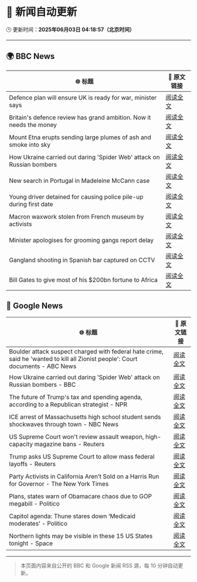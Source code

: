 # 🧠 新闻自动更新

🕒 更新时间：**2025年06月03日 04:18:57（北京时间）**

---

## 🌍 BBC News

| 🌐 标题 | 🔗 原文链接 |
|--------|-------------|
| Defence plan will ensure UK is ready for war, minister says | [阅读全文](https://www.bbc.com/news/articles/clyqzlzlln2o) |
| Britain's defence review has grand ambition. Now it needs the money | [阅读全文](https://www.bbc.com/news/articles/cq547x5v1ego) |
| Mount Etna erupts sending large plumes of ash and smoke into sky | [阅读全文](https://www.bbc.com/news/articles/cy5e7vx2pk9o) |
| How Ukraine carried out daring 'Spider Web' attack on Russian bombers | [阅读全文](https://www.bbc.com/news/articles/cq69qnvj6nlo) |
| New search in Portugal in Madeleine McCann case | [阅读全文](https://www.bbc.com/news/articles/c5y8jmkr3j7o) |
| Young driver detained for causing police pile-up during first date | [阅读全文](https://www.bbc.com/news/articles/c20qzg05y3po) |
| Macron waxwork stolen from French museum by activists | [阅读全文](https://www.bbc.com/news/articles/czdy862qvepo) |
| Minister apologises for grooming gangs report delay | [阅读全文](https://www.bbc.com/news/articles/cx2qjd95q1eo) |
| Gangland shooting in Spanish bar captured on CCTV | [阅读全文](https://www.bbc.com/news/articles/c79e5y5pvx1o) |
| Bill Gates to give most of his $200bn fortune to Africa | [阅读全文](https://www.bbc.com/news/articles/cn4qg5gzgzxo) |

## 📰 Google News

| 🌐 标题 | 🔗 原文链接 |
|--------|-------------|
| Boulder attack suspect charged with federal hate crime, said he 'wanted to kill all Zionist people': Court documents - ABC News | [阅读全文](https://news.google.com/rss/articles/CBMinwFBVV95cUxQUGl0MDBnR0VacmtNY3ZLWl9nTy0zVm9BUFRHR2cxQmlyZWRLNjJOY2FSa3hSUWZWM25TcDB5MVZhdk9TdlcxblN3QklPcnlFdFp6bVRXSVFJV185SEJodjhGZmRXM05NU2tZQy03WnF5c2ZDa0JnSWx5SEZhaFdVdmV6aERLSlVORlhfcmZtblVqY25hUC1ldUlWV2JLVFXSAaQBQVVfeXFMT1VMZ25EcUxfd3dSeWRlRzZ0b2tlUFltV2lEazVaemNLdF82SkMxa2VJcUVxeVNCNnBDUG15eDdNNEh4ckE2bGtPZmQ0dERGRnpMNUhRd2MyMlZkYW5NZDY5YVRHMmEyLUw1WnR5WGEyc3hvNk82WlJtWjZzMnNmWFlIa0hMQ0tzTUo1aGpnUmNqS3pWUlhiM0hDY0VJdE5hcGM3Mm8?oc=5) |
| How Ukraine carried out daring 'Spider Web' attack on Russian bombers - BBC | [阅读全文](https://news.google.com/rss/articles/CBMiWkFVX3lxTE41cDRVdVpCZGRRSE1xdGhHdjdUMWJxUkxYR3c3ZE9iTzdpVXk0cEZ3a3hOX0ctS013ak1pS3BkZjhndnRvWjI2LVNway1KTnFNZkZHNDFqUGlmZ9IBX0FVX3lxTE1PUW51Tno1cm84Z2Y4TnFaOVNiSzMtMENnYWhpQWtYblEzdU5DcC1qWWdabFJsZWkzenVWSHBWaHBSYVJQM2Q3Y2R2TmZqTUROUGQ2ZkZWV25HdWlwSVRr?oc=5) |
| The future of Trump's tax and spending agenda, according to a Republican strategist - NPR | [阅读全文](https://news.google.com/rss/articles/CBMiuwFBVV95cUxOSERTVkRndzRndUk1elpFNWtWY3dyUVVwQjI5eWdiUlJoWjlHNjhJSzc5Uzl5ajRLZ0V4U2Y4a1hVZ1hQQU9LbEhINnBrVUdULXJBOFZRRzhBeE1oVjJYTVZYeGxhdlpWUnpWR1A2UFFFbElVZURIM0VjaWNoSEJWclVtZXpjUU1tT1NnZVNGQkQ2akNYdFFmMHVDNHBfRGx1dmo4ZG1EN25SeFBwSWQwTHRYekZvVkdyNllv?oc=5) |
| ICE arrest of Massachusetts high school student sends shockwaves through town - NBC News | [阅读全文](https://news.google.com/rss/articles/CBMipgFBVV95cUxQQ2Q3b3R4R1ZUeVFSM21ZZVNtU19GQ3J3NXZMS2VlZUJTWW1yTUQyR2lYNWh3T0RzS0ZFQXBWNXZtNXlnaWlCeVNXS2pESTVodjNhWHFZOEhvdVg4UHVDYU5fdVRQUEYtYVlsS2hIUlRtbjFhM29lOUpmcFM4STAwcTFfWDJERGZjdDFwTjdYTUpxVXRYTDIybDNlZHdub083TGppc1pn0gFWQVVfeXFMTUgzWU5iM0dRS3lMVVV3VnpBUGltZlcwS0p6cWEtUnYyTDJ0YjdRTEJIa0lsLXd4Q2FSblhkTWcyMW52ejZtRmNNaGt1aXNnbFBnTlRYSnc?oc=5) |
| US Supreme Court won't review assault weapon, high-capacity magazine bans - Reuters | [阅读全文](https://news.google.com/rss/articles/CBMiswFBVV95cUxPOFF4VEwzOGJCUkxkOHp1bVZySEhKWHkzcEcyajhWSUphY05MSzRKcTBFdHFfbnhZLTM4aG9la0FydHEwc1VIb2lmSElmNzRyenZqRlNEYjg2ekRVQVNySlJ4bW9PN2hMMnlkUUNiTmpGVHV5X296bFpQRXVoUVV2clFNaF9CZ25uSFR2eC1BZlYtaGFxNjlSancwaEo1bDk3V3hsR0Y2MEZKeHhRNE9YM29xZw?oc=5) |
| Trump asks US Supreme Court to allow mass federal layoffs - Reuters | [阅读全文](https://news.google.com/rss/articles/CBMioAFBVV95cUxOUklUTWJRcGc1ZXdYQjlNYkY0UjFCcml6QlUxVk9qVTV2UEhWemNkYmRUcVRLMmoxZEFTZDQyLUxaejBPVFVURmpMRmdZNlNxQ1RlZXlNeDdhckY0RTdBRXVCakVJU21oR1VRR2dxM18wYWJaLVZBQmNPTHBQWW50eFZXWV9KTzZkRkZ6SmRmU2o4QjU2cTNiYzVmVmd0SlVK?oc=5) |
| Party Activists in California Aren’t Sold on a Harris Run for Governor - The New York Times | [阅读全文](https://news.google.com/rss/articles/CBMimwFBVV95cUxNaHc0TXV4d3R6NHkzYXBYQlhoVEtqRzdhRW5Eb1Jya0w3RzdRRnd2NnpPc3NxMWlWa3dYeXEzRElFekFnNThzQTlJbG9JOC03QUQ4UlhVVkw2WU5Cck1tZTFyMnJsTkpHMEhNY20zbjFzbjJrWFd2SUpZQldvM0RNY3E2STNvQkJvQXZMUVVHM25kdHBGRG1iMlRNYw?oc=5) |
| Plans, states warn of Obamacare chaos due to GOP megabill - Politico | [阅读全文](https://news.google.com/rss/articles/CBMiwAFBVV95cUxNaVFKZmhvVDI1OGZ2cVpZRFB5clRDNWxjQ0JXWVVicE82N2tvZDE2aG55TVRHNG1QMl9MQmhVNkgtNjhXc0NSUVJLSXhnSER0MXkzSVdkN0xPcUhMNGxWaTVCckJhcmNFTlEwcWRHamh1WGg4MzZLSm9kckhPb2gzUTY0SGFaZVVhZVB6XzhZSDZOb0p4cGRqbnpDcHN0S1RDc1NtX2dHeUk1aEdWa0NWYzRRbGFOYnZycnJkZ0ZJMno?oc=5) |
| Capitol agenda: Thune stares down ‘Medicaid moderates’ - Politico | [阅读全文](https://news.google.com/rss/articles/CBMiugFBVV95cUxQMHo5dTV5cjZTcTgzeHc1QWc0UDQyeUtEd1hiWlRFVjVEN1d4a1N3UHR4dzJnWkEtR1k2WHdqS0kxOFJlSFo5VWFXcXJ5bWY2X2xVOC1QSEdScWNfV1NOM3RDNjVMNHdSeFpzWUE3bmJ0RDkyNDhaX1JCUjdSQTd3UkdsN2JJSXd4dXpORDhFdTFmVUhDODdISG9vU0o1UGlQZlhVRlVYY3lyWnQweERFbzFMbi1FZTdhOEE?oc=5) |
| Northern lights may be visible in these 15 US States tonight - Space | [阅读全文](https://news.google.com/rss/articles/CBMirAFBVV95cUxOQXVCODJZMnJ4aWIzMWJzaVZ5QWozMGJPSWpqb1N4QWJtRHhjcFA1ZVpzLUVYZXBfTmx6ZTl1SXhfOUVlenVIS2RKckZJVXY3dE10THY5S212MEF3b01sOUJHQU5ScklrMFgxVTcxYUtPT2FYWTRCT3kteHQwTnZSQVhUOUNrRUI0WlF3dXRYSkFXNV8zZmRZZXdIeXAwam05aUx1emlTZlI5WG5Z?oc=5) |

---
> 本页面内容来自公开的 BBC 和 Google 新闻 RSS 源，每 10 分钟自动更新。